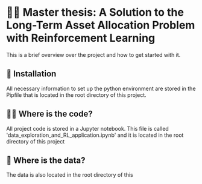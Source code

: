 
# 👨‍🎓 Master thesis: A Solution to the Long-Term Asset Allocation Problem with Reinforcement Learning
This is a brief overview over the project and how to get started with it.
## 🌱 Installation
All necessary information to set up the python environment are stored in the Pipfile that is located in the root directory of this project.
## 👨‍💻 Where is the code?
All project code is stored in a Jupyter notebook. This file is called 'data_exploration_and_RL_application.ipynb' and it is located in the root directory of this project
## 💾 Where is the data?
The data is also located in the root directory of this 
